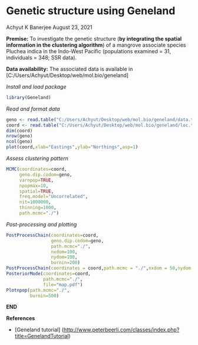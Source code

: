 Genetic structure using Geneland
================
Achyut K Banerjee
August 23, 2021

**Premise:** To investigate the genetic structure (**by integrating the
spatial information in the clustering algorithm**) of a mangrove
associate species Pluchea indica in the Indo-West Pacific (populations
examined = 31, individuals = 348; SSR data).

**Data availability:** The associated data is available in
\[C:/Users/Achyut/Desktop/web/mol.bio/geneland\]

*Install and load package*

``` r
library(Geneland)
```

*Read and format data*

``` r
geno <- read.table("C:/Users/Achyut/Desktop/web/mol.bio/geneland/data.txt",na.string="0")
coord <- read.table("C:/Users/Achyut/Desktop/web/mol.bio/geneland/loc.txt")
dim(coord)
nrow(geno)
ncol(geno)
plot(coord,xlab="Eastings",ylab="Northings",asp=1)
```

*Assess clustering pattern*

``` r
MCMC(coordinates=coord,
     geno.dip.codom=geno,
     varnpop=TRUE,
     npopmax=10,
     spatial=TRUE,
     freq.model="Uncorrelated",
     nit=1000000,
     thinning=1000,
     path.mcmc="./")
```

*Post-processing and plotting*

``` r
PostProcessChain(coordinates=coord,
                 geno.dip.codom=geno,
                 path.mcmc="./",
                 nxdom=100,
                 nydom=100,
                 burnin=200)
PostProcessChain(coordinates = coord,path.mcmc = "./",nxdom = 50,nydom = 50,burnin = 200)
PosteriorMode(coordinates=coord,
              path.mcmc="./",
              file="map.pdf")
Plotnpop(path.mcmc="./",
         burnin=500)
```

**END**

**References**

-   \[Geneland tutorial\]
    (<http://www.peterbeerli.com/classes/index.php?title=GenelandTutorial>)
